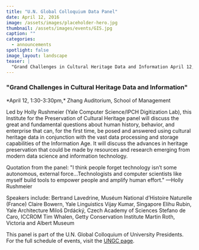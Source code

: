 ```yaml
---
title: "U.N. Global Colloquium Data Panel"
date: April 12, 2016
image: /assets/images/placeholder-hero.jpg
thumbnail: /assets/images/events/GIS.jpg
caption: ""
categories: 
  - announcements
spotlight: false 
image_layout: landscape
teaser: |
  "Grand Challenges in Cultural Heritage Data and Information April 12, 1:30-3:30pm, Zhang Auditorium, School of Management Led by Holly Rushmeier (Yale Computer Science/IPCH Digitization Lab), this..."
---
```


<h3>"Grand Challenges in Cultural Heritage Data and Information"</h3>
*April 12, 1:30-3:30pm,* Zhang Auditorium, School of Management
     
Led by Holly Rushmeier (Yale Computer Science/IPCH Digitization Lab), this Institute for the Preservation of Cultural Heritage panel will discuss the great and fundamental questions about human history, behavior, and enterprise that can, for the first time, be posed and answered using cultural heritage data in conjunction with the vast data processing and storage capabilities of the Information Age. It will discuss the advances in heritage preservation that could be made by resources and research emerging from modern data science and information technology.

Quotation from the panel: "I think people forget technology isn’t some autonomous, external force...Technologists and computer scientists like myself build tools to empower people and amplify human effort." —Holly Rushmeier

Speakers include:
Bertrand Lavedrine, Muséum National d’Histoire Naturelle (France)
Claire Bowern, Yale Linguistics
Vijay Kumar, Singapore
Elihu Rubin, Yale Architecture
Miloš Drdácký, Czech Academy of Sciences
Stefano de Caro, ICCROM
Tim Whalen, Getty Conservation Institute
Martin Roth, Victoria and Albert Museum
   
This panel is part of the U.N. Global Colloquium of University Presidents. For the full schedule of events, visit the <a href="http://ungc.yale.edu/calendar" target="_blank">UNGC page</a>.
